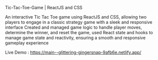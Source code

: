 Tic-Tac-Toe-Game | ReactJS and CSS


An interactive Tic Tac Toe game using ReactJS and CSS, allowing two players to engage in a classic strategy
game with a sleek and responsive interface Created and managed game logic to handle player moves, determine the
winner, and reset the game, used React state and hooks to manage game state and reactivity, ensuring a smooth and
responsive gameplay experience

Live Demo : https://main--glittering-gingersnap-9afb6e.netlify.app/
